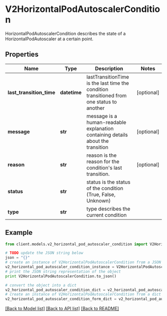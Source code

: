 # V2HorizontalPodAutoscalerCondition

HorizontalPodAutoscalerCondition describes the state of a HorizontalPodAutoscaler at a certain point.

## Properties
Name | Type | Description | Notes
------------ | ------------- | ------------- | -------------
**last_transition_time** | **datetime** | lastTransitionTime is the last time the condition transitioned from one status to another | [optional] 
**message** | **str** | message is a human-readable explanation containing details about the transition | [optional] 
**reason** | **str** | reason is the reason for the condition&#39;s last transition. | [optional] 
**status** | **str** | status is the status of the condition (True, False, Unknown) | 
**type** | **str** | type describes the current condition | 

## Example

```python
from client.models.v2_horizontal_pod_autoscaler_condition import V2HorizontalPodAutoscalerCondition

# TODO update the JSON string below
json = "{}"
# create an instance of V2HorizontalPodAutoscalerCondition from a JSON string
v2_horizontal_pod_autoscaler_condition_instance = V2HorizontalPodAutoscalerCondition.from_json(json)
# print the JSON string representation of the object
print V2HorizontalPodAutoscalerCondition.to_json()

# convert the object into a dict
v2_horizontal_pod_autoscaler_condition_dict = v2_horizontal_pod_autoscaler_condition_instance.to_dict()
# create an instance of V2HorizontalPodAutoscalerCondition from a dict
v2_horizontal_pod_autoscaler_condition_form_dict = v2_horizontal_pod_autoscaler_condition.from_dict(v2_horizontal_pod_autoscaler_condition_dict)
```
[[Back to Model list]](../README.md#documentation-for-models) [[Back to API list]](../README.md#documentation-for-api-endpoints) [[Back to README]](../README.md)


